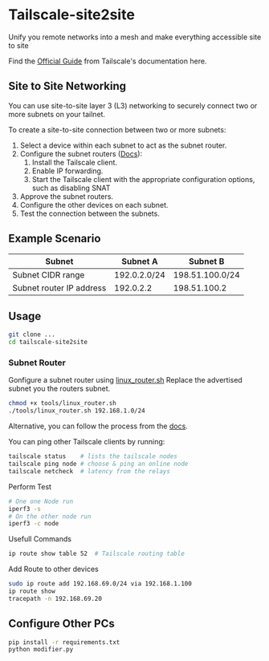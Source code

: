 # Tailscale-site2site
Unify you remote networks into a mesh and make everything accessible site to site

Find the [Official Guide](https://tailscale.com/kb/1214/site-to-site) from Tailscale's documentation here.

## Site to Site Networking

You can use site-to-site layer 3 (L3) networking to securely connect two or more subnets on your tailnet.

To create a site-to-site connection between two or more subnets:

1. Select a device within each subnet to act as the subnet router.
2. Configure the subnet routers ([Docs](https://tailscale.com/kb/1019/subnets)):
    1. Install the Tailscale client.
    2. Enable IP forwarding.
    3. Start the Tailscale client with the appropriate configuration options, such as disabling SNAT
3. Approve the subnet routers.
4. Configure the other devices on each subnet.
5. Test the connection between the subnets.

## Example Scenario

| Subnet                    | Subnet A      | Subnet B          |
|----------                 |----------     |----------         |
| Subnet CIDR range         | 192.0.2.0/24  | 198.51.100.0/24   |
| Subnet router IP address  | 192.0.2.2     | 198.51.100.2      |

## Usage

```bash
git clone ...
cd tailscale-site2site
```

### Subnet Router
Gonfigure a subnet router using [linux_router.sh](tools/linux_router.sh)
Replace the advertised subnet you the routers subnet.
```bash
chmod +x tools/linux_router.sh
./tools/linux_router.sh 192.168.1.0/24
```

Alternative, you can follow the process from the [docs](https://tailscale.com/kb/1019/subnets).

You can ping other Tailscale clients by running:
```bash
tailscale status    # lists the tailscale nodes
tailscale ping node # choose & ping an online node
tailscale netcheck  # latency from the relays
```

Perform Test
```bash
# One one Node run
iperf3 -s
# On the other node run
iperf3 -c node
```

Usefull Commands
```bash
ip route show table 52  # Tailscale routing table
```

Add Route to other devices
```bash
sudo ip route add 192.168.69.0/24 via 192.168.1.100
ip route show
tracepath -n 192.168.69.20
```

## Configure Other PCs
```bash
pip install -r requirements.txt
python modifier.py
```